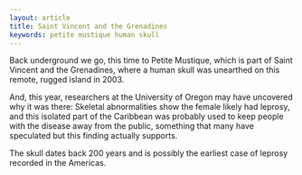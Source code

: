 ```yaml
---
layout: article
title: Saint Vincent and the Grenadines
keywords: petite mustique human skull
---
```


Back underground we go, this time to Petite Mustique, which is part of Saint Vincent and the Grenadines, where a human skull was unearthed on this remote, rugged island in 2003.

And, this year, researchers at the University of Oregon may have uncovered why it was there: Skeletal abnormalities show the female likely had leprosy, and this isolated part of the Caribbean was probably used to keep people with the disease away from the public, something that many have speculated but this finding actually supports.

The skull dates back 200 years and is possibly the earliest case of leprosy recorded in the Americas.

